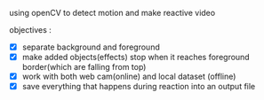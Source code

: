 using openCV to detect motion and make reactive video

objectives :
- [X] separate background and foreground
- [X] make added objects(effects) stop when it reaches foreground border(which are falling from top)
- [X] work with both web cam(online) and local dataset (offline)
- [X] save everything that happens during reaction into an output file

